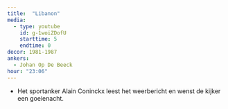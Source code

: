 ```yaml
---
title:  "Libanon"
media:
  - type: youtube
    id: g-1woiZDofU
    starttime: 5
    endtime: 0
decor: 1981-1987
ankers:
  - Johan Op De Beeck
hour: "23:06"
---
```


* Het sportanker Alain Coninckx leest het weerbericht en wenst de kijker een goeienacht.
